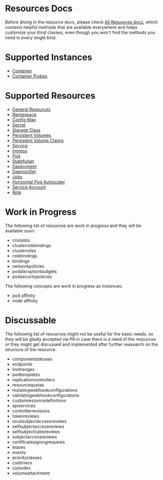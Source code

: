 # Resources Docs

Before diving in the resource docs, please check [All Resources docs](kinds/Resource.md), which contains helpful methods that are available everywhere and helps customize your Kind classes, even though you won't find the methods you need in every single kind.

# Supported Instances

- [Container](instances/Container.md)
- [Container Probes](instances/Probes.md)

# Supported Resources

- [General Resources](kinds/Resource.md)
- [Namespace](kinds/Namespace.md)
- [Config Map](kinds/ConfigMap.md)
- [Secret](kinds/Secret.md)
- [Storage Class](kinds/StorageClass.md)
- [Persistent Volumes](kinds/PersistentVolume.md)
- [Persistent Volume Claims](kinds/PersistentVolumeClaim.md)
- [Service](kinds/Service.md)
- [Ingress](kinds/Ingress.md)
- [Pod](kinds/Pod.md)
- [Statefulset](kinds/StatefulSet.md)
- [Deployment](kinds/Deployment.md)
- [DaemonSet](kinds/DaemonSet.md)
- [Jobs](kinds/Job.md)
- [Horizontal Pod Autoscaler](kinds/HorizontalPodAutoscaler.md)
- [Service Account](kinds/ServiceAccount.md)
- [Role](kinds/Role.md)

# Work in Progress

The following list of resources are work in progress and they will be available soon:

- cronjobs
- clusterrolebindings
- clusterroles
- rolebindings
- bindings
- networkpolicies
- poddisruptionbudgets
- podsecuritypolicies

The following concepts are work in progress as instances:

- pod affinity
- node affinity

# Discussable

The following list of resources might not be useful for the basic needs, so they will be gladly accepted via PR in case there is a need of the resources or they might get discussed and implemented after further reasearch on the structure of the resource.

- componentstatuses
- endpoints
- limitranges
- podtemplates
- replicationcontrollers
- resourcequotas
- mutatingwebhookconfigurations
- validatingwebhookconfigurations
- customresourcedefinitions
- apiservices
- controllerrevisions
- tokenreviews
- localsubjectaccessreviews
- selfsubjectaccessreviews
- selfsubjectrulesreviews
- subjectaccessreviews
- certificatesigningrequests
- leases
- events
- priorityclasses
- csidrivers
- csinodes
- volumeattachment
